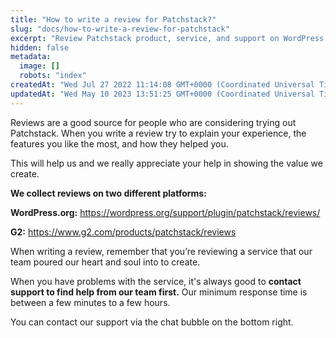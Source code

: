 ```yaml
---
title: "How to write a review for Patchstack?"
slug: "docs/how-to-write-a-review-for-patchstack"
excerpt: "Review Patchstack product, service, and support on WordPress.org or G2"
hidden: false
metadata: 
  image: []
  robots: "index"
createdAt: "Wed Jul 27 2022 11:14:08 GMT+0000 (Coordinated Universal Time)"
updatedAt: "Wed May 10 2023 13:51:25 GMT+0000 (Coordinated Universal Time)"
---
```

Reviews are a good source for people who are considering trying out Patchstack. When you write a review try to explain your experience, the features you like the most, and how they helped you.

This will help us and we really appreciate your help in showing the value we create. 

<b>We collect reviews on two different platforms:</b>

<b>WordPress.org:</b> <a href="https://wordpress.org/support/plugin/patchstack/reviews/" target="_blank">https://wordpress.org/support/plugin/patchstack/reviews/</a>

<b>G2:</b> <a href="https://www.g2.com/products/patchstack/reviews" target="_blank">https://www.g2.com/products/patchstack/reviews</a>

When writing a review, remember that you’re reviewing a service that our team poured our heart and soul into to create.  

When you have problems with the service, it's always good to <b>contact support to find help from our team first.</b> Our minimum response time is between a few minutes to a few hours. 

You can contact our support via the chat bubble on the bottom right.
